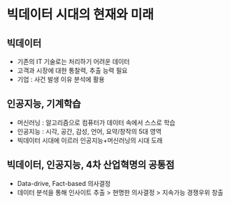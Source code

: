 # 빅데이터 시대의 현재와 미래

## 빅데이터
* 기존의 IT 기술로는 처리하기 어려운 데이터
* 고객과 시장에 대한 통찰력, 추출 능력 필요
* 기업 : 사건 발생 이유 분석에 활용

## 인공지능, 기계학습
* 머신러닝 : 알고리즘으로 컴퓨터가 데이터 속에서 스스로 학습
* 인공지능 : 시각, 공간, 감성, 언어, 요약/창작의 5대 영역
* 빅데이터 시대에 이르러 인공지능+머신러닝의 시대 도래

## 빅데이터, 인공지능, 4차 산업혁명의 공통점
* Data-drive, Fact-based 의사결정
* 데이터 분석을 통해 인사이트 추출 > 현명한 의사결정 > 지속가능 경쟁우위 창출
